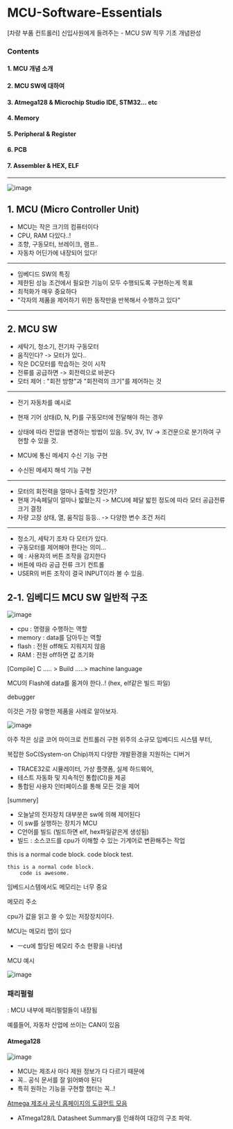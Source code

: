 # MCU-Software-Essentials

[차량 부품 컨트롤러] 신입사원에게 들려주는 - MCU SW 직무 기초 개념완성

### Contents

#### 1. MCU 개념 소개  

#### 2. MCU SW에 대하여

#### 3. Atmega128 & Microchip Studio IDE, STM32... etc

#### 4. Memory

#### 5. Peripheral & Register

#### 6. PCB

#### 7. Assembler & HEX, ELF


---


![image](https://github.com/MarkSon-42/MCU-Software-Essentials/assets/84828274/7f9b5707-ce9c-4483-af0f-e0697fcce185)




## 1. MCU (Micro Controller Unit)
 - MCU는 작은 크기의 컴퓨터이다
 - CPU, RAM 다있다..!
 - 조향, 구동모터, 브레이크, 램프..
 - 자동차 어딘가에 내장되어 있다!
   
---

 - 임베디드 SW의 특징
 - 제한된 성능 조건에서 필요한 기능이 모두 수행되도록 구현하는게 목표
 - 최적화가 매우 중요하다
 - "각자의 제품을 제어하기 위한 동작만을 반복해서 수행하고 있다"
   
---

## 2. MCU SW
 - 세탁기, 청소기, 전기차 구동모터
 - 움직인다? -> 모터가 있다..
 - 작은 DC모터를 학습하는 것이 시작
 - 전류를 공급하면 -> 회전력으로 바꾼다
 - 모터 제어 : "회전 방향"과 "회전력의 크기"를 제어하는 것

---

 - 전기 자동차를 예시로
 - 현재 기어 상태(D, N, P)를 구동모터에 전달해야 하는 경우
 - 상태에 따라 전압을 변경하는 방법이 있음. 5V, 3V, 1V -> 조건문으로 분기하여 구현할 수 있을 것.

 - MCU에 통신 메세지 수신 기능 구현
 - 수신된 메세지 해석 기능 구현

---

 - 모터의 회전력을 얼마나 출력할 것인가?
 - 현재 가속페달이 얼마나 밟혔는지 -> MCU에 페달 밟힌 정도에 따라 모터 공급전류 크기 결정
 - 차량 고장 상태, 열, 움직임 등등.. -> 다양한 변수 조건 처리

---

 - 청소기, 세탁기 조차 다 모터가 있다.
 - 구동모터를 제어해야 한다는 의미...
 - 예 : 사용자의 버튼 조작을 감지한다
 - 버튼에 따라 공급 전류 크기 컨트롤
 - USER의 버튼 조작이 결국 INPUT이라 볼 수 있음.



## 2-1. 임베디드 MCU SW 일반적 구조

![image](https://github.com/MarkSon-42/MCU-Software-Essentials/assets/84828274/208abcde-b707-4fc2-95ed-86f89f13e5d4)

 - cpu : 명령을 수행하는 역할
 - memory : data를 담아두는 역할
  - flash : 전원 off해도 지워지지 않음
  - RAM : 전원 off하면 값 초기화

[Compile]
C ..... > Build .....> machine language

MCU의 Flash에 data를 옮겨야 한다..! (hex, elf같은 빌드 파일)

debugger 

이것은 가장 유명한 제품을 사례로 알아보자.

![image](https://github.com/MarkSon-42/MCU-Software-Essentials/assets/84828274/389720bf-faa6-48a5-b557-1e6f63a8373d)

아주 작은 싱글 코어 마이크로 컨트롤러 구현 위주의 소규모 임베디드 시스템 부터,

복잡한 SoC(System-on Chip)까지 다양한 개발환경을 지원하는 디버거

- TRACE32로 시뮬레이터, 가상 플랫폼, 실제 하드웨어,
- 테스트 자동화 및 지속적인 통합(CI)을 제공
- 통합된 사용자 인터페이스를 통해 모든 것을 제어



  
[summery]

 - 오늘날의 전자장치 대부분은 sw에 의해 제어된다
 - 이 sw를 실행하는 장치가 MCU
 - C언어를 빌드 (빌드하면 elf, hex파일같은게 생성됨)
 - 빌드 : 소스코드를 cpu가 이해할 수 있는 기계어로 변환해주는 작업











 this is a normal code block.
     code block test.


~~~
this is a normal code block.
    code is awesome.
~~~

임베드시스템에서도 메모리는 너무 중요

메모리 주소

cpu가 값을 읽고 쓸 수 있는 저장장치이다.

MCU는 메모리 맵이 있다
- ㅡcu에 할당된 메모리 주소 현황을 나타냄


MCU 예시

![image](https://github.com/MarkSon-42/MCU-Software-Essentials/assets/84828274/d9322074-d2e5-43e3-8b8f-3591f4bd1bb5)


### 패리펄럴 

: MCU 내부에 패리펄럴들이 내장됨


예를들어, 자동차 산업에 쓰이는 CAN이 있음

#### Atmega128  

![image](https://github.com/MarkSon-42/MCU-Software-Essentials/assets/84828274/51ea5bf9-bead-4d6b-bc1e-e3d1415c29d5)

 - MCU는 제조사 마다 제원 정보가 다 다르기 때문에
 - 꼭.. 공식 문서를 잘 읽어봐야 된다
 - 특히 원하는 기능을 구현할 챕터는 꼭..!

[Atmega 제조사 공식 홈페이지의 도큐먼트 모음](https://www.microchip.com/en-us/product/atmega128#document-table)

 - ATmega128/L Datasheet Summary를 인쇄하여 대강의 구조 파악.


